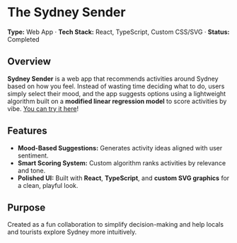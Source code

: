 # **The Sydney Sender**

**Type:** Web App · **Tech Stack:** React, TypeScript, Custom CSS/SVG · **Status:** Completed

## **Overview**

**Sydney Sender** is a web app that recommends activities around Sydney based on how you feel. Instead of wasting time deciding what to do, users simply select their mood, and the app suggests options using a lightweight algorithm built on a **modified linear regression model** to score activities by vibe. [You can try it here](https://moaesaycto.github.io/sydney-sender)!

## **Features**

* **Mood-Based Suggestions:** Generates activity ideas aligned with user sentiment.
* **Smart Scoring System:** Custom algorithm ranks activities by relevance and tone.
* **Polished UI:** Built with **React**, **TypeScript**, and **custom SVG graphics** for a clean, playful look.

## **Purpose**

Created as a fun collaboration to simplify decision-making and help locals and tourists explore Sydney more intuitively.

